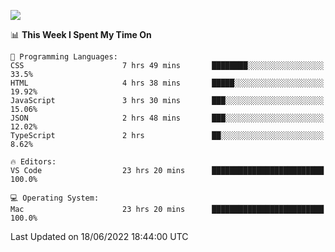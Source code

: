 ![](http://github-profile-summary-cards.vercel.app/api/cards/profile-details?username=kok-s0s&theme=vue)

<!--START_SECTION:waka-->
📊 **This Week I Spent My Time On** 

```text
💬 Programming Languages: 
CSS                      7 hrs 49 mins       ████████░░░░░░░░░░░░░░░░░   33.5% 
HTML                     4 hrs 38 mins       █████░░░░░░░░░░░░░░░░░░░░   19.92% 
JavaScript               3 hrs 30 mins       ███░░░░░░░░░░░░░░░░░░░░░░   15.06% 
JSON                     2 hrs 48 mins       ███░░░░░░░░░░░░░░░░░░░░░░   12.02% 
TypeScript               2 hrs               ██░░░░░░░░░░░░░░░░░░░░░░░   8.62%

🔥 Editors: 
VS Code                  23 hrs 20 mins      █████████████████████████   100.0%

💻 Operating System: 
Mac                      23 hrs 20 mins      █████████████████████████   100.0%

```


 Last Updated on 18/06/2022 18:44:00 UTC
<!--END_SECTION:waka-->
